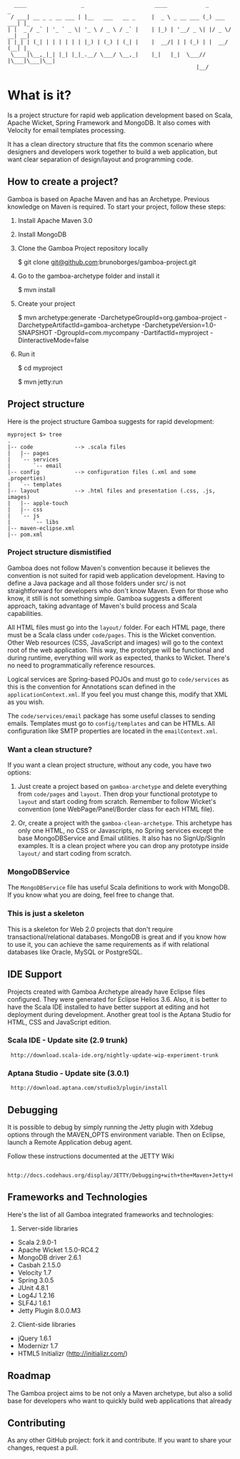       ____                 _                      ____            _           _   
     / ___| __ _ _ __ ___ | |__   ___   __ _     |  _ \ _ __ ___ (_) ___  ___| |_ 
    | |  _ / _` | '_ ` _ \| '_ \ / _ \ / _` |    | |_) | '__/ _ \| |/ _ \/ __| __|
    | |_| | (_| | | | | | | |_) | (_) | (_| |    |  __/| | | (_) | |  __/ (__| |_ 
     \____|\__,_|_| |_| |_|_.__/ \___/ \__,_|    |_|   |_|  \___// |\___|\___|\__|
                                                               |__/               
What is it?
=======
Is a project structure for rapid web application development based on Scala, Apache Wicket, Spring Framework and MongoDB. It also comes with Velocity for email templates processing.

It has a clean directory structure that fits the common scenario where designers and developers work together to build a web application, but want clear separation of design/layout and programming code.

How to create a project?
-------
Gamboa is based on Apache Maven and has an Archetype. Previous knowledge on Maven is required. To start your project, follow these steps:

1. Install Apache Maven 3.0
2. Install MongoDB
3. Clone the Gamboa Project repository locally

    $ git clone git@github.com:brunoborges/gamboa-project.git
3. Go to the gamboa-archetype folder and install it

    $ mvn install
4. Create your project

    $ mvn archetype:generate -DarchetypeGroupId=org.gamboa-project -DarchetypeArtifactId=gamboa-archetype -DarchetypeVersion=1.0-SNAPSHOT -DgroupId=com.mycompany -DartifactId=myproject -DinteractiveMode=false

5. Run it

    $ cd myproject

    $ mvn jetty:run

Project structure
-------
Here is the project structure Gamboa suggests for rapid development:

    myproject $> tree
    .
    |-- code             --> .scala files
    |   |-- pages
    |   `-- services
    |       `-- email
    |-- config           --> configuration files (.xml and some .properties)
    |   `-- templates
    |-- layout           --> .html files and presentation (.css, .js, images)
    |   |-- apple-touch
    |   |-- css
    |   `-- js
    |       `-- libs
    |-- maven-eclipse.xml
    |-- pom.xml

### Project structure dismistified
Gamboa does not follow Maven's convention because it believes the convention is not suited for rapid web application development. Having to define a Java package and all those folders under src/ is not straightforward for developers who don't know Maven. Even for those who know, it still is not something simple. Gamboa suggests a different approach, taking advantage of Maven's build process and Scala capabilities. 

All HTML files must go into the `layout/` folder. For each HTML page, there must be a Scala class under `code/pages`. This is the Wicket convention. Other Web resources (CSS, JavaScript and images) will go to the context root of the web application. This way, the prototype will be functional and during runtime, everything will work as expected, thanks to Wicket. There's no need to programmatically reference resources.

Logical services are Spring-based POJOs and must go to `code/services` as this is the convention for Annotations scan defined in the `applicationContext.xml`. If you feel you must change this, modify that XML as you wish.

The `code/services/email` package has some useful classes to sending emails. Templates must go to `config/templates` and can be HTMLs. All configuration like SMTP properties are located in the `emailContext.xml`.

### Want a clean structure?
If you want a clean project structure, without any code, you have two options:

1. Just create a project based on `gamboa-archetype` and delete everything from `code/pages` and `layout`. Then drop your functional prototype to `layout` and start coding from scratch. Remember to follow Wicket's convention (one WebPage/Panel/Border class for each HTML file).

2. Or, create a project with the `gamboa-clean-archetype`. This archetype has only one HTML, no CSS or Javascripts, no Spring services except the base MongoDBService and Email utilities. It also has no SignUp/SignIn examples. It is a clean project where you can drop any prototype inside `layout/` and start coding from scratch.

### MongoDBService

The `MongoDBService` file has useful Scala definitions to work with MongoDB. If you know what you are doing, feel free to change that.

### This is just a skeleton
This is a skeleton for Web 2.0 projects that don't require transactional/relational databases. MongoDB is great and if you know how to use it, you can achieve the same requirements as if with relational databases like Oracle, MySQL or PostgreSQL.

IDE Support
-------
Projects created with Gamboa Archetype already have Eclipse files configured. They were generated for Eclipse Helios 3.6. Also, it is better to have the Scala IDE installed to have better support at editing and hot deployment during development. Another great tool is the Aptana Studio for HTML, CSS and JavaScript edition.

### Scala IDE - Update site (2.9 trunk)

     http://download.scala-ide.org/nightly-update-wip-experiment-trunk

### Aptana Studio - Update site (3.0.1)

     http://download.aptana.com/studio3/plugin/install

Debugging
-------
It is possible to debug by simply running the Jetty plugin with Xdebug options through the MAVEN_OPTS environment variable. Then on Eclipse, launch a Remote Application debug agent.

Follow these instructions documented at the JETTY Wiki

     http://docs.codehaus.org/display/JETTY/Debugging+with+the+Maven+Jetty+Plugin+inside+Eclipse

Frameworks and Technologies
-------
Here's the list of all Gamboa integrated frameworks and technologies:

1. Server-side libraries

* Scala 2.9.0-1
* Apache Wicket 1.5.0-RC4.2
* MongoDB driver 2.6.1
* Casbah 2.1.5.0
* Velocity 1.7
* Spring 3.0.5
* JUnit 4.8.1
* Log4J 1.2.16
* SLF4J 1.6.1
* Jetty Plugin 8.0.0.M3

2. Client-side libraries

* jQuery 1.6.1
* Modernizr 1.7
* HTML5 Initializr (http://initializr.com/)

Roadmap
-------
The Gamboa project aims to be not only a Maven archetype, but also a solid base for developers who want to quickly build web applications that already

Contributing
-------
As any other GitHub project: fork it and contribute. If you want to share your changes, request a pull.
